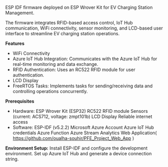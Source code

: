 ESP IDF firmware deployed on ESP Wrover Kit for EV Charging Station Management.

The firmware integrates RFID-based access control, IoT Hub communication, WiFi connectivity, sensor monitoring, and LCD-based user interface to streamline EV charging station operations.

**Features**
- WiFi Connectivity
- Azure IoT Hub Integration:
Communicates with the Azure IoT Hub for real-time monitoring and data exchange.
- RFID Authentication:
Uses an RC522 RFID module for user authentication.
- LCD Display
- FreeRTOS Tasks:
Implements tasks for sending/receiving data and controlling operations concurrently.

**Prerequisites**

- Hardware:
  ESP Wrover Kit (ESP32)
  RC522 RFID module
  Sensors (current: ACS712, voltage: zmpt101b)
  LCD Display
  Reliable internet access
- Software:
  ESP-IDF (v5.2.2)
  Microsoft Azure Account
  Azure IoT Hub credentials
  Azure Function
  Azure Stream Analytics
  Web Application( https://github.com/oualha-souhir/PFE_Project_Web_App )
  

**Environment Setup:**
Install ESP-IDF and configure the development environment.
Set up Azure IoT Hub and generate a device connection string.
